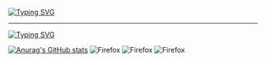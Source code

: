 [![Typing SVG](https://readme-typing-svg.herokuapp.com?font=Fira+Code&weight=500&duration=5500&pause=1000&color=1B8300&repeat=false&width=435&lines=Hi+there%2C+I'm+Dmitry%20Prigozhin+%F0%9F%91%8B)](https://git.io/typing-svg)
***
[![Typing SVG](https://readme-typing-svg.herokuapp.com?font=Fira+Code&weight=500&duration=500&pause=1000&color=1B8300&multiline=true&repeat=false&width=600&height=200&lines=Now+I'm+learnig+html%2C+css%2C+js%2C+python;Curently+I'm+working+on+my+portfolio+site;You+can+reach+me+by+Telegram%3A+%40DmitryPrigozhin;and+email%3A+dmitry.prigozhin%40gmail.com)](https://git.io/typing-svg)


[![Anurag's GitHub stats](https://github-readme-stats.vercel.app/api?username=Dimus73&theme=transparent)](https://github.com/anuraghazra/github-readme-stats)
![Firefox](https://img.shields.io/badge/Firefox-FF7139?style=for-the-badge&logo=Firefox-Browser&logoColor=white)
![Firefox](https://img.shields.io/badge/Firefox-FF7139?style=for-the-badge&logo=Firefox-Browser&logoColor=white)
![Firefox](https://img.shields.io/badge/Firefox-FF7139?style=for-the-badge&logo=Firefox-Browser&logoColor=white)



<!--
**Dimus73/Dimus73** is a ✨ _special_ ✨ repository because its `README.md` (this file) appears on your GitHub profile.

Here are some ideas to get you started:

- 🔭 I’m currently working on ...
- 🌱 I’m currently learning ...
- 👯 I’m looking to collaborate on ...
- 🤔 I’m looking for help with ...
- 💬 Ask me about ...
- 📫 How to reach me: ...
- 😄 Pronouns: ...
- ⚡ Fun fact: ...
-->

